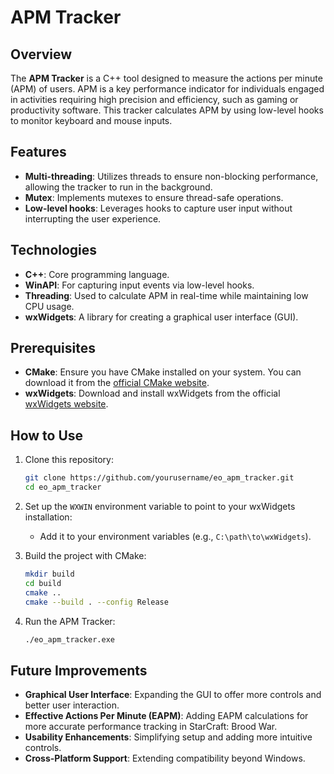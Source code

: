 # APM Tracker

## Overview

The **APM Tracker** is a C++ tool designed to measure the actions per minute (APM) of users. APM is a key performance indicator for individuals engaged in activities requiring high precision and efficiency, such as gaming or productivity software. This tracker calculates APM by using low-level hooks to monitor keyboard and mouse inputs.

## Features

- **Multi-threading**: Utilizes threads to ensure non-blocking performance, allowing the tracker to run in the background.
- **Mutex**: Implements mutexes to ensure thread-safe operations.
- **Low-level hooks**: Leverages hooks to capture user input without interrupting the user experience.

## Technologies

- **C++**: Core programming language.
- **WinAPI**: For capturing input events via low-level hooks.
- **Threading**: Used to calculate APM in real-time while maintaining low CPU usage.
- **wxWidgets**: A library for creating a graphical user interface (GUI).

## Prerequisites

- **CMake**: Ensure you have CMake installed on your system. You can download it from the [official CMake website](https://cmake.org/download/).
- **wxWidgets**: Download and install wxWidgets from the official [wxWidgets website](https://www.wxwidgets.org/downloads/).

## How to Use

1. Clone this repository:
    ```bash
    git clone https://github.com/yourusername/eo_apm_tracker.git
    cd eo_apm_tracker
    ```

2. Set up the `WXWIN` environment variable to point to your wxWidgets installation:
    - Add it to your environment variables (e.g., `C:\path\to\wxWidgets`).

3. Build the project with CMake:
    ```bash
    mkdir build
    cd build
    cmake ..
    cmake --build . --config Release
    ```

4. Run the APM Tracker:
    ```bash
    ./eo_apm_tracker.exe
    ```

## Future Improvements

- **Graphical User Interface**: Expanding the GUI to offer more controls and better user interaction.
- **Effective Actions Per Minute (EAPM)**: Adding EAPM calculations for more accurate performance tracking in StarCraft: Brood War.
- **Usability Enhancements**: Simplifying setup and adding more intuitive controls.
- **Cross-Platform Support**: Extending compatibility beyond Windows.